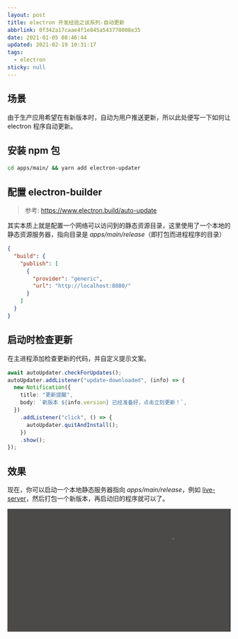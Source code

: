 ```yaml
---
layout: post
title: electron 开发经验之谈系列-自动更新
abbrlink: 0f342a17caae4f1e845a543770008e35
date: 2021-01-05 08:46:44
updated: 2021-02-19 10:31:17
tags:
  - electron
sticky: null
---
```


## 场景

由于生产应用希望在有新版本时，自动为用户推送更新，所以此处便写一下如何让 electron 程序自动更新。

## 安装 npm 包

```sh
cd apps/main/ && yarn add electron-updater
```

## 配置 electron-builder

> 参考: <https://www.electron.build/auto-update>

其实本质上就是配置一个网络可以访问到的静态资源目录，这里使用了一个本地的静态资源服务器，指向目录是 _apps/main/release_（即打包而进程程序的目录）

```json
{
  "build": {
    "publish": [
      {
        "provider": "generic",
        "url": "http://localhost:8080/"
      }
    ]
  }
}
```

## 启动时检查更新

在主进程添加检查更新的代码，并自定义提示文案。

```ts
await autoUpdater.checkForUpdates();
autoUpdater.addListener("update-downloaded", (info) => {
  new Notification({
    title: "更新提醒",
    body: `新版本 ${info.version} 已经准备好，点击立刻更新！`,
  })
    .addListener("click", () => {
      autoUpdater.quitAndInstall();
    })
    .show();
});
```

## 效果

现在，你可以启动一个本地静态服务器指向 _apps/main/release_，例如 [live-server](https://www.npmjs.com/package/live-server)，然后打包一个新版本，再启动旧的程序就可以了。

![效果](/resource/2c95743b50f445758d6cb8ef5db5a838.gif)
